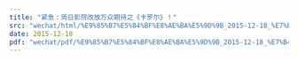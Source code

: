 ```yaml
---
title: "紧急：周日影院改放万众期待之《卡罗尔》！"
src: "wechat/html/%E9%85%B7%E5%84%BF%E8%AE%BA%E5%9D%9B_2015-12-18_%E7%B4%A7%E6%80%A5%EF%BC%9A%E5%91%A8%E6%97%A5%E5%BD%B1%E9%99%A2%E6%94%B9%E6%94%BE%E4%B8%87%E4%BC%97%E6%9C%9F%E5%BE%85%E4%B9%8B%E3%80%8A%E5%8D%A1%E7%BD%97%E5%B0%94%E3%80%8B%EF%BC%81.html"
date: 2015-12-18
pdf: "wechat/pdf/%E9%85%B7%E5%84%BF%E8%AE%BA%E5%9D%9B_2015-12-18_%E7%B4%A7%E6%80%A5%EF%BC%9A%E5%91%A8%E6%97%A5%E5%BD%B1%E9%99%A2%E6%94%B9%E6%94%BE%E4%B8%87%E4%BC%97%E6%9C%9F%E5%BE%85%E4%B9%8B%E3%80%8A%E5%8D%A1%E7%BD%97%E5%B0%94%E3%80%8B%EF%BC%81.pdf"
---
```

